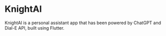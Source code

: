 # KnightAI
KnightAI is a personal assistant app that has been powered by ChatGPT and Dial-E API, built using Flutter.
